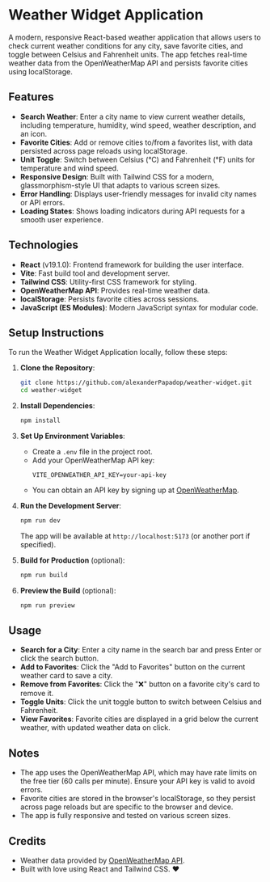 # Weather Widget Application

A modern, responsive React-based weather application that allows users to check current weather conditions for any city, save favorite cities, and toggle between Celsius and Fahrenheit units. The app fetches real-time weather data from the OpenWeatherMap API and persists favorite cities using localStorage.

## Features
- **Search Weather**: Enter a city name to view current weather details, including temperature, humidity, wind speed, weather description, and an icon.
- **Favorite Cities**: Add or remove cities to/from a favorites list, with data persisted across page reloads using localStorage.
- **Unit Toggle**: Switch between Celsius (°C) and Fahrenheit (°F) units for temperature and wind speed.
- **Responsive Design**: Built with Tailwind CSS for a modern, glassmorphism-style UI that adapts to various screen sizes.
- **Error Handling**: Displays user-friendly messages for invalid city names or API errors.
- **Loading States**: Shows loading indicators during API requests for a smooth user experience.

## Technologies
- **React** (v19.1.0): Frontend framework for building the user interface.
- **Vite**: Fast build tool and development server.
- **Tailwind CSS**: Utility-first CSS framework for styling.
- **OpenWeatherMap API**: Provides real-time weather data.
- **localStorage**: Persists favorite cities across sessions.
- **JavaScript (ES Modules)**: Modern JavaScript syntax for modular code.

## Setup Instructions
To run the Weather Widget Application locally, follow these steps:

1. **Clone the Repository**:
   ```bash
   git clone https://github.com/alexanderPapadop/weather-widget.git
   cd weather-widget
   ```

2. **Install Dependencies**:
   ```bash
   npm install
   ```

3. **Set Up Environment Variables**:
   - Create a `.env` file in the project root.
   - Add your OpenWeatherMap API key:
     ```plaintext
     VITE_OPENWEATHER_API_KEY=your-api-key
     ```
   - You can obtain an API key by signing up at [OpenWeatherMap](https://openweathermap.org/api).

4. **Run the Development Server**:
   ```bash
   npm run dev
   ```
   The app will be available at `http://localhost:5173` (or another port if specified).

5. **Build for Production** (optional):
   ```bash
   npm run build
   ```

6. **Preview the Build** (optional):
   ```bash
   npm run preview
   ```

## Usage
- **Search for a City**: Enter a city name in the search bar and press Enter or click the search button.
- **Add to Favorites**: Click the "Add to Favorites" button on the current weather card to save a city.
- **Remove from Favorites**: Click the "❌" button on a favorite city's card to remove it.
- **Toggle Units**: Click the unit toggle button to switch between Celsius and Fahrenheit.
- **View Favorites**: Favorite cities are displayed in a grid below the current weather, with updated weather data on click.

## Notes
- The app uses the OpenWeatherMap API, which may have rate limits on the free tier (60 calls per minute). Ensure your API key is valid to avoid errors.
- Favorite cities are stored in the browser's localStorage, so they persist across page reloads but are specific to the browser and device.
- The app is fully responsive and tested on various screen sizes.

## Credits
- Weather data provided by [OpenWeatherMap API](https://openweathermap.org/api).
- Built with love using React and Tailwind CSS. ❤️